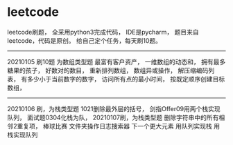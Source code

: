 # leetcode
leetcode刷题，
全采用python3完成代码，
IDE是pycharm，
题目来自leetcode，代码是原创。
给自己定个任务，每天刷10题。
**********************************************
20210105 刷10题 为数组类型题
最富有客户资产，
一维数组的动态和，
拥有最多糖果的孩子，
好数对的数目，
重新排列数组，
数组异或操作，
解压缩编码列表，
有多少小于当前数字的数字，
访问所有点的最小时间，
按既定顺序创建目标数组，
********************************************
20210106 刷，为栈类型题
1021删除最外层的括号，
剑指Offer09用两个栈实现队列，
面试题0304化栈为队，
20210107刷，为栈类型题
删除字符串中的所有相邻2重复项，
棒球比赛
文件夹操作日志搜索器
下一个更大元素
用队列实现栈
用栈实现队列
